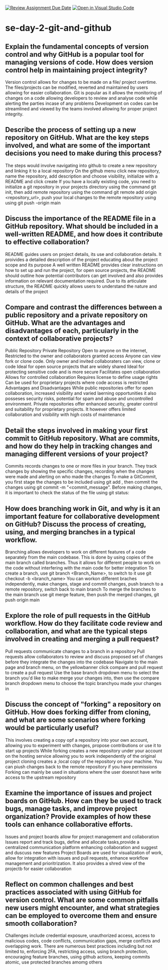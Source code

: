 [![Review Assignment Due Date](https://classroom.github.com/assets/deadline-readme-button-22041afd0340ce965d47ae6ef1cefeee28c7c493a6346c4f15d667ab976d596c.svg)](https://classroom.github.com/a/8wgCKhpZ)
[![Open in Visual Studio Code](https://classroom.github.com/assets/open-in-vscode-2e0aaae1b6195c2367325f4f02e2d04e9abb55f0b24a779b69b11b9e10269abc.svg)](https://classroom.github.com/online_ide?assignment_repo_id=19053749&assignment_repo_type=AssignmentRepo)
# se-day-2-git-and-github
## Explain the fundamental concepts of version control and why GitHub is a popular tool for managing versions of code. How does version control help in maintaining project integrity?
Version control allows for changes to be made on a file/ project overtime. The files/projects can be modified, reverted and maintained by users allowing for easier collaboration.
Git is popular as it allows the monitoring of changes on a code allowing developers to review and analyse code while alerting the parties incase of any problems
Development on codes can be streamlined and viewed by the teams involved allowing for proper project integrity.
## Describe the process of setting up a new repository on GitHub. What are the key steps involved, and what are some of the important decisions you need to make during this process?
The steps would involve navigating into github to create a new repository and linking it to a local repository
On the github menu click new repository, name the repository, add description and choose visibility, initialize with a README and click create
If you have a locally existing code, you need to initialize a git repository in your projects directory using the command git init, then add remote repository using the command git remote add origin <repository_url>, push your local changes to the remote repository using using git push -origin main
## Discuss the importance of the README file in a GitHub repository. What should be included in a well-written README, and how does it contribute to effective collaboration?
README guides users on project details, its use and collaboration details. It proivides a detailed description of the project educating about the project scope and its purpose
A well written README provides clear instructions on how to set up and run the project, for open source projects, the README should outline how potential contributors can get involved and also provides information on relevant documentation required.
Due to its articulate structure, the README quickly allows users to understand the nature and details of the project
## Compare and contrast the differences between a public repository and a private repository on GitHub. What are the advantages and disadvantages of each, particularly in the context of collaborative projects?
Public Repository                                            Private Repository
Open to anyone on the internet,                         Restricted to the owner and collaborators granted access
Anyone can view fork or clone code.                     Only owner and invited collaboraters can view, clone or code
Ideal for open source projects that are widely shared   Ideal for protecting sensitive code and is more secure 
Facilitates open collaboration                          Allows for controlled collaboration
Requires license to define usage rights                 Can be used for proprietary projects where code  access is restricted
Advantages and Disadvantages
While public repositories offer for open collaboration, increased visibility and varied laerning opportunities it also posseses security risks, potential for spam and abuse and uncontrolled environment.
Private repositories offer enhanced security, greater control and suitability for proprietary projects. It however offers limited collaboration and visibility with high costs of maintenance
## Detail the steps involved in making your first commit to GitHub repository. What are commits, and how do they help in tracking changes and managing different versions of your project?
Commits records changes to one or more files in your branch.
They track changes by showing the specific changes, recording when the changes were made and alerting on who made the changes
To make a GitCommit, you first stage the changes to be included using git add <file>, then commit the changes using git commit -m "<commit_message". Before making changes, it is important to check the status of the file using  git status:
## How does branching work in Git, and why is it an important feature for collaborative development on GitHub? Discuss the process of creating, using, and merging branches in a typical workflow.
Branching allows developers to work on different features of a code separately from the main codebase. This is done by using copies of the main branch called branches. Thus it allows for different people to work on the code without interfering with the main code for better integration
To create a branch, use  git branch <Branch_Name>, to switch to it use git checkout -b <branch_name>
You can workon different braches independently, make changes, stage and commit changes, push branch to a remote repository, switch back to main branch
To merge the branches to the main branch use git merge feature, then push the merged changes, git push origin main
## Explore the role of pull requests in the GitHub workflow. How do they facilitate code review and collaboration, and what are the typical steps involved in creating and merging a pull request?
Pull requests communicate changes to a branch in a repository
Pull requests allow collaborators to review and discuss proposed set of changes before they integrate the changes into the codebase
Navigate to the main page and branch menu, on the yellowbanner click compare and pull request to create a pull request
Use the base branch dropdown menu to select the branch you'd like to make merge your changes into, then use the compare branch dropdown menu to choose the topic branchyou made your changes in
## Discuss the concept of "forking" a repository on GitHub. How does forking differ from cloning, and what are some scenarios where forking would be particularly useful?
This involves creating a copy opf a repository into your own account, allowing you to experiment with changes, propose contributions or use it to start up projects
While forking creates a new repository under your account on the hosting service allowing you to work independently of the original project cloning creates a ;local copy of the repository on your machine. You can piush changes back to the remote repository if you have permissions
Forking can mainly be used in situations where the user doesnot have write access to the upstream repository
## Examine the importance of issues and project boards on GitHub. How can they be used to track bugs, manage tasks, and improve project organization? Provide examples of how these tools can enhance collaborative efforts.
Issues and project boards allow for project management and collaboration
Issues report and track bugs, define and allocate tasks,provide a centralized communication platform enhancing collaboration and suggest and duscuss new features
Project Boards are used for visualization of work, allow for integration with issues and pull requests, enhance workflow management and prioritrization. It also provides a shred view of the projectb for easier collaboration
## Reflect on common challenges and best practices associated with using GitHub for version control. What are some common pitfalls new users might encounter, and what strategies can be employed to overcome them and ensure smooth collaboration?
Challenges include credential exposure, unauthorized access, access to malicious codes, code conflicts, communication gaps, merge conflicts and overlapping work.
There are numerous best practices including but not limited to, enforcing 2FA, restricting access, using branch protection, encouraging feature branches, using github actions, keeping commits atomic, use protected branches amomg others
